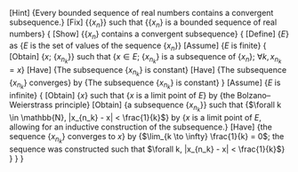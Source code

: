 [Hint] {Every bounded sequence of real numbers contains a convergent subsequence.}
[Fix] {$\{x_n\}$} such that {$\{x_n\}$ is a bounded sequence of real numbers}
{
    [Show] {$\{x_n\}$ contains a convergent subsequence}
    {
        [Define] {$E$} as {$E$ is the set of values of the sequence $\{x_n\}$}
        [Assume] {$E$ is finite}
        {
            [Obtain] {$x$; $\{x_{n_k}\}$} such that {$x \in E$; $\{x_{n_k}\}$ is a subsequence of $\{x_n\}$; $\forall k, x_{n_k} = x$}
            [Have] {The subsequence $\{x_{n_k}\}$ is constant}
            [Have] {The subsequence $\{x_{n_k}\}$ converges} by {The subsequence $\{x_{n_k}\}$ is constant}
        }
        [Assume] {$E$ is infinite}
        {
            [Obtain] {$x$} such that {$x$ is a limit point of $E$} by {the Bolzano–Weierstrass principle}
            [Obtain] {a subsequence $\{x_{n_k}\}$} such that {$\forall k \in \mathbb{N}, |x_{n_k} - x| < \frac{1}{k}$} by {$x$ is a limit point of $E$, allowing for an inductive construction of the subsequence.}
            [Have] {the sequence $\{x_{n_k}\}$ converges to $x$} by {$\lim_{k \to \infty} \frac{1}{k} = 0$; the sequence was constructed such that $\forall k, |x_{n_k} - x| < \frac{1}{k}$}
        }
    }
}